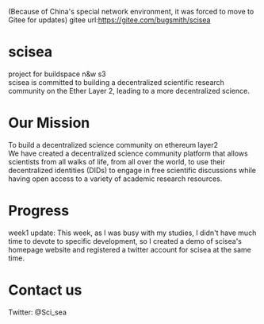 (Because of China's special network environment, it was forced to move to Gitee for updates)
gitee url:https://gitee.com/bugsmith/scisea
# scisea
project for buildspace n&amp;w s3<br />
scisea is committed to building a decentralized scientific research community on the Ether Layer 2, leading to a more decentralized science.

# Our Mission
To build a decentralized science community on ethereum layer2<br />
We have created a decentralized science community platform that allows scientists from all walks of life, from all over the world, to use their decentralized identities (DIDs) to engage in free scientific discussions while having open access to a variety of academic research resources.

# Progress
week1 update: 
This week, as I was busy with my studies, I didn't have much time to devote to specific development, so I created a demo of scisea's homepage website and registered a twitter account for scisea at the same time.

# Contact us
Twitter: @Sci_sea

